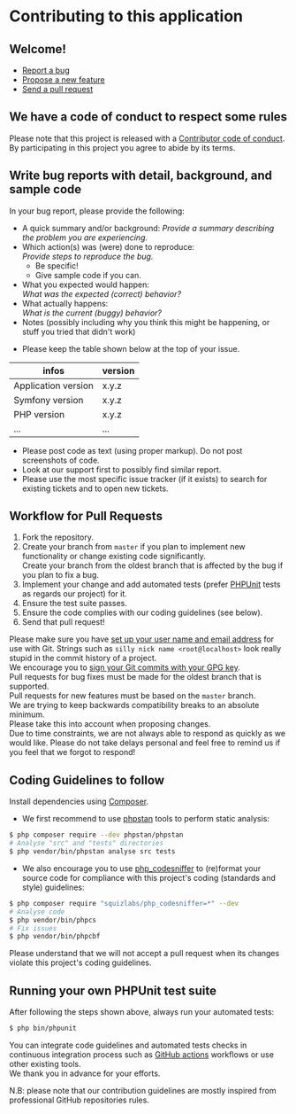 # Contributing to this application

## Welcome!
* [Report a bug](https://github.com/sjeguedes/symfonyTDAC/issues/new?labels=type/bug)
* [Propose a new feature](https://github.com/sjeguedes/symfonyTDAC/issues/new?labels=type/enhancement)
* [Send a pull request](https://github.com/sjeguedes/symfonyTDAC/pulls)

## We have a code of conduct to respect some rules
Please note that this project is released with a [Contributor code of conduct](CODE_OF_CONDUCT.md). By participating in this project you agree to abide by its terms.

## Write bug reports with detail, background, and sample code
In your bug report, please provide the following:

* A quick summary and/or background:
*Provide a summary describing the problem you are experiencing.*
* Which action(s) was (were) done to reproduce:  
*Provide steps to reproduce the bug.*
  * Be specific!
  * Give sample code if you can.
* What you expected would happen:  
*What was the expected (correct) behavior?*
* What actually happens:  
*What is the current (buggy) behavior?*
* Notes (possibly including why you think this might be happening, or stuff you tried that didn't work)

- Please keep the table shown below at the top of your issue.

| infos                   | version
| ----------------------- | ---------------
| Application version     | x.y.z
| Symfony version         | x.y.z
| PHP version             | x.y.z
| ...                     | ...

- Please post code as text (using proper markup). Do not post screenshots of code.
- Look at our support first to possibly find similar report.
- Please use the most specific issue tracker (if it exists) to search for existing tickets and to open new tickets.

## Workflow for Pull Requests

1. Fork the repository.
2. Create your branch from `master` if you plan to implement new functionality or change existing code significantly.   
Create your branch from the oldest branch that is affected by the bug if you plan to fix a bug.
3. Implement your change and add automated tests (prefer [PHPUnit](https://phpunit.readthedocs.io) tests as regards our project) for it.
4. Ensure the test suite passes.
5. Ensure the code complies with our coding guidelines (see below).
6. Send that pull request!

Please make sure you have [set up your user name and email address](https://git-scm.com/book/en/v2/Getting-Started-First-Time-Git-Setup) for use with Git. Strings such as `silly nick name <root@localhost>` look really stupid in the commit history of a project.  
We encourage you to [sign your Git commits with your GPG key](https://docs.github.com/en/github/authenticating-to-github/signing-commits).  
Pull requests for bug fixes must be made for the oldest branch that is supported.   
Pull requests for new features must be based on the `master` branch.  
We are trying to keep backwards compatibility breaks to an absolute minimum.   
Please take this into account when proposing changes.  
Due to time constraints, we are not always able to respond as quickly as we would like. Please do not take delays personal and feel free to remind us if you feel that we forgot to respond!  

## Coding Guidelines to follow
Install dependencies using [Composer](https://getcomposer.org/).  
- We first recommend to use [phpstan](https://phpstan.org) tools to perform static analysis:

```bash
$ php composer require --dev phpstan/phpstan
# Analyse "src" and "tests" directories
$ php vendor/bin/phpstan analyse src tests
```

- We also encourage you to use [php_codesniffer](https://github.com/squizlabs/PHP_CodeSniffer) to (re)format your source code for compliance with this project's coding (standards and style) guidelines:

```bash
$ php composer require "squizlabs/php_codesniffer=*" --dev
# Analyse code
$ php vendor/bin/phpcs
# Fix issues
$ php vendor/bin/phpcbf
```
Please understand that we will not accept a pull request when its changes violate this project's coding guidelines.

## Running your own PHPUnit test suite

After following the steps shown above, always run your automated tests:

```bash
$ php bin/phpunit
```
You can integrate code guidelines and automated tests checks in continuous integration process such as [GitHub actions](https://github.com/features/actions) workflows or use other existing tools.  
We thank you in advance for your efforts.

N.B: please note that our contribution guidelines are mostly inspired from professional GitHub repositories rules.
